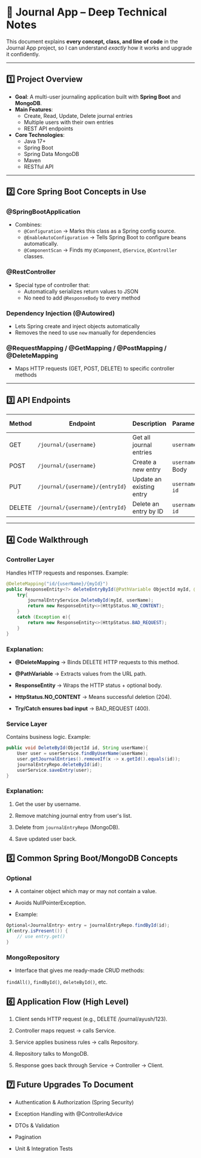 # 📓 Journal App – Deep Technical Notes

This document explains **every concept, class, and line of code** in the Journal App project, so I can understand *exactly* how it works and upgrade it confidently.

---

## 1️⃣ Project Overview
- **Goal**: A multi-user journaling application built with **Spring Boot** and **MongoDB**.
- **Main Features**:
    - Create, Read, Update, Delete journal entries
    - Multiple users with their own entries
    - REST API endpoints
- **Core Technologies**:
    - Java 17+
    - Spring Boot
    - Spring Data MongoDB
    - Maven
    - RESTful API

---

## 2️⃣ Core Spring Boot Concepts in Use

### **@SpringBootApplication**
- Combines:
    - `@Configuration` → Marks this class as a Spring config source.
    - `@EnableAutoConfiguration` → Tells Spring Boot to configure beans automatically.
    - `@ComponentScan` → Finds my `@Component`, `@Service`, `@Controller` classes.

### **@RestController**
- Special type of controller that:
    - Automatically serializes return values to JSON
    - No need to add `@ResponseBody` to every method

### **Dependency Injection (@Autowired)**
- Lets Spring create and inject objects automatically
- Removes the need to use `new` manually for dependencies

### **@RequestMapping / @GetMapping / @PostMapping / @DeleteMapping**
- Maps HTTP requests (GET, POST, DELETE) to specific controller methods

---

## 3️⃣ API Endpoints

| Method | Endpoint                          | Description                  | Parameters         | Example Response |
|--------|-----------------------------------|------------------------------|--------------------|------------------|
| GET    | `/journal/{username}`             | Get all journal entries      | `username`         | JSON List        |
| POST   | `/journal/{username}`             | Create a new entry           | `username`, Body   | Created Entry    |
| PUT    | `/journal/{username}/{entryId}`   | Update an existing entry     | `username`, `id`   | Updated Entry    |
| DELETE | `/journal/{username}/{entryId}`   | Delete an entry by ID        | `username`, `id`   | No Content       |

---

## 4️⃣ Code Walkthrough

### **Controller Layer**
Handles HTTP requests and responses. Example:

```java
@DeleteMapping("id/{userName}/{myId}")
public ResponseEntity<?> deleteEntryById(@PathVariable ObjectId myId, @PathVariable String userName){
    try{
        journalEntryService.DeleteById(myId, userName);
        return new ResponseEntity<>(HttpStatus.NO_CONTENT);
    }
    catch (Exception e){
        return new ResponseEntity<>(HttpStatus.BAD_REQUEST);
    }
}
```

### Explanation:

- **@DeleteMapping** → Binds DELETE HTTP requests to this method.

- **@PathVariable** → Extracts values from the URL path.

- **ResponseEntity** → Wraps the HTTP status + optional body.

- **HttpStatus.NO_CONTENT** → Means successful deletion (204).

- **Try/Catch ensures bad input** → BAD_REQUEST (400).

### Service Layer
Contains business logic. Example:

```java
public void DeleteById(ObjectId id, String userName){
    User user = userService.findByUserName(userName);
    user.getJournalEntries().removeIf(x -> x.getId().equals(id));
    journalEntryRepo.deleteById(id);
    userService.saveEntry(user);
}

```
### Explanation:

1. Get the user by username.

2. Remove matching journal entry from user's list.

3. Delete from ```journalEntryRepo``` (MongoDB).

4. Save updated user back.

## 5️⃣ Common Spring Boot/MongoDB Concepts
### Optional<T>
- A container object which may or may not contain a value.

- Avoids NullPointerException.

- Example:

```java
Optional<JournalEntry> entry = journalEntryRepo.findById(id);
if(entry.isPresent()) {
    // use entry.get()
}
```

### MongoRepository
- Interface that gives me ready-made CRUD methods:

``findAll()``, ``findById()``, ``deleteById()``, etc.

## 6️⃣ Application Flow (High Level)

1. Client sends HTTP request (e.g., DELETE /journal/ayush/123).

2. Controller maps request → calls Service.

3. Service applies business rules → calls Repository.

4. Repository talks to MongoDB.

5. Response goes back through Service → Controller → Client.

## 7️⃣ Future Upgrades To Document
- Authentication & Authorization (Spring Security)

- Exception Handling with @ControllerAdvice

- DTOs & Validation

- Pagination

- Unit & Integration Tests
